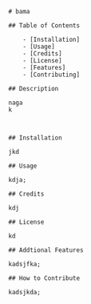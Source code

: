 
    
    # bama
    
    ## Table of Contents
        
        - [Installation]
        - [Usage]
        - [Credits]
        - [License]
        - [Features]
        - [Contributing]
    
    ## Description
    
    naga
    k
    
    

    ## Installation

    jkd

    ## Usage
    
    kdja;
    
    ## Credits
    
    kdj
    
    ## License
    
    kd
    
    ## Addtional Features
    
    kadsjfka;
    
    ## How to Contribute
    
    kadsjkda;